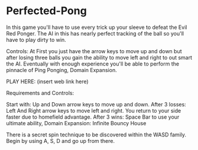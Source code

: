 # Perfected-Pong

In this game you'll have to use every trick up your sleeve to defeat the Evil Red Ponger. 
The AI in this has nearly perfect tracking of the ball so you'll have to play dirty to win.

Controls:
At First you just have the arrow keys to move up and down but after losing three balls you gain the ability to move left and right to out smart the AI. 
Eventually with enough experience you'll be able to perform the pinnacle of Ping Ponging, Domain Expansion.

PLAY HERE: (insert web link here)


Requirements and Controls:

Start with: Up and Down arrow keys to move up and down.
After 3 losses: Left And Right arrow keys to move left and right. You return to your side faster due to homefield advantage.
After 3 wins: Space Bar to use your ultimate ability, Domain Expansion: Infinite Bouncy House


There is a secret spin technique to be discovered within the WASD family.
Begin by using A, S, D and go up from there.
